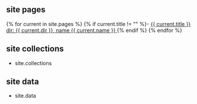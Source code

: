 ## site pages
{% for current in site.pages %}
{% if current.title != "" %}- <a href="{{ current.url }}">{{ current.title }} dir: {{ current.dir }}, name {{ current.name }} </a>{% endif %}
{% endfor %}

## site collections

- site.collections 

## site data

- site.data

